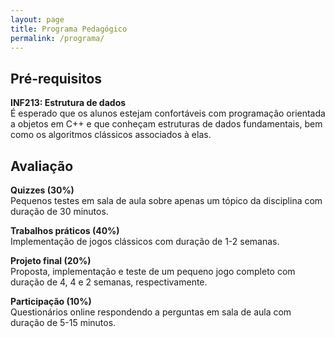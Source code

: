 ```yaml
---
layout: page
title: Programa Pedagógico
permalink: /programa/
---
```


## Pré-requisitos

**INF213: Estrutura de dados**<br>
É esperado que os alunos estejam confortáveis com programação orientada a objetos em C++ e que conheçam estruturas de dados fundamentais, bem como os algoritmos clássicos associados à elas.

## Avaliação

**Quizzes (30%)**<br>
Pequenos testes em sala de aula sobre apenas um tópico da disciplina com duração de 30 minutos.

**Trabalhos práticos (40%)**<br>
Implementação de jogos clássicos com duração de 1-2 semanas.

**Projeto final (20%)**<br>
Proposta, implementação e teste de um pequeno jogo completo com duração de 4, 4 e 2 semanas, respectivamente.

**Participação (10%)**<br>
Questionários online respondendo a perguntas em sala de aula com duração de 5-15 minutos.